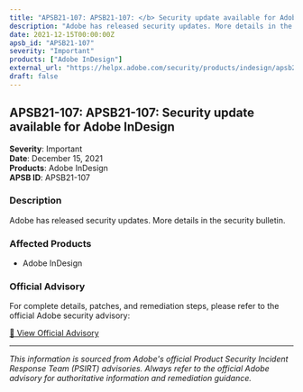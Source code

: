 ```yaml
---
title: "APSB21-107: APSB21-107: </b> Security update available for Adobe InDesign</a><br />"
description: "Adobe has released security updates. More details in the security bulletin."
date: 2021-12-15T00:00:00Z
apsb_id: "APSB21-107"
severity: "Important"
products: ["Adobe InDesign"]
external_url: "https://helpx.adobe.com/security/products/indesign/apsb21-107.html"
draft: false
---
```


## APSB21-107: APSB21-107: </b> Security update available for Adobe InDesign</a><br />

**Severity**: Important  
**Date**: December 15, 2021  
**Products**: Adobe InDesign  
**APSB ID**: APSB21-107

### Description

Adobe has released security updates. More details in the security bulletin.

### Affected Products

- Adobe InDesign


### Official Advisory

For complete details, patches, and remediation steps, please refer to the official Adobe security advisory:

[🔗 View Official Advisory](https://helpx.adobe.com/security/products/indesign/apsb21-107.html)

---

*This information is sourced from Adobe's official Product Security Incident Response Team (PSIRT) advisories. Always refer to the official Adobe advisory for authoritative information and remediation guidance.*
